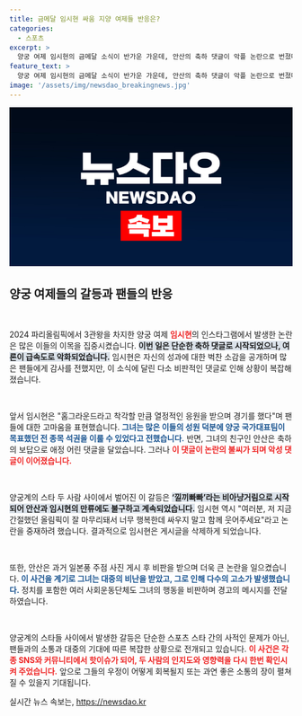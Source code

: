 ```yaml
---
title: 금메달 임시현 싸움 지양 여제들 반응은?
categories:
  - 스포츠
excerpt: >
  양궁 여제 임시현의 금메달 소식이 반가운 가운데, 안산의 축하 댓글이 악플 논란으로 번졌다. 두 선수의 친분이 오히려 갈등의 원인으로 지목되며, SNS에서의 진화 과정이 주목받고 있다. 클릭해 자세한 이야기를 확인해보세요!
feature_text: >
  양궁 여제 임시현의 금메달 소식이 반가운 가운데, 안산의 축하 댓글이 악플 논란으로 번졌다. 두 선수의 친분이 오히려 갈등의 원인으로 지목되며, SNS에서의 진화 과정이 주목받고 있다. 클릭해 자세한 이야기를 확인해보세요!
image: '/assets/img/newsdao_breakingnews.jpg'
---
```


<p><img src="/assets/img/newsdao_breakingnews.jpg" alt="cryptoinkorea 속보" /></p>

<h2 data-ke-size="size26">양궁 여제들의 갈등과 팬들의 반응</h2>

<p data-ke-size="size16">&nbsp;</p>

<p>2024 파리올림픽에서 3관왕을 차지한 양궁 여제 <b><span style="color: #ee2323;">임시현</span></b>의 인스타그램에서 발생한 논란은 많은 이들의 이목을 집중시켰습니다. <b><span style="background-color: #21538527;">이번 일은 단순한 축하 댓글로 시작되었으나, 여론이 급속도로 악화되었습니다.</span></b> 임시현은 자신의 성과에 대한 벅찬 소감을 공개하며 많은 팬들에게 감사를 전했지만, 이 소식에 달린 다소 비판적인 댓글로 인해 상황이 복잡해졌습니다.</p>

<p data-ke-size="size16">&nbsp;</p>

<p>앞서 임시현은 "홈그라운드라고 착각할 만큼 열정적인 응원을 받으며 경기를 했다"며 팬들에 대한 고마움을 표현했습니다. <b><span style="color: #1a5490;">그녀는 많은 이들의 성원 덕분에 양궁 국가대표팀이 목표했던 전 종목 석권을 이룰 수 있었다고 전했습니다.</span></b> 반면, 그녀의 친구인 안산은 축하의 보답으로 애정 어린 댓글을 달았습니다. 그러나 <b><span style="color: #ee2323;">이 댓글이 논란의 불씨가 되며 악성 댓글이 이어졌습니다.</span></b></p>

<p data-ke-size="size16">&nbsp;</p>

<p>양궁계의 스타 두 사람 사이에서 벌어진 이 갈등은 <b><span style="background-color: #21538527;">‘낄끼빠빠’라는 비아냥거림으로 시작되어 안산과 임시현의 만류에도 불구하고 계속되었습니다.</span></b> 임시현 역시 "여러분, 저 지금 간절했던 올림픽이 잘 마무리돼서 너무 행복한데 싸우지 말고 함께 웃어주세요"라고 논란을 중재하려 했습니다. 결과적으로 임시현은 게시글을 삭제하게 되었습니다.</p>

<p data-ke-size="size16">&nbsp;</p>

<p>또한, 안산은 과거 일본풍 주점 사진 게시 후 비판을 받으며 더욱 큰 논란을 일으켰습니다. <b><span style="color: #1a5490;">이 사건을 계기로 그녀는 대중의 비난을 받았고, 그로 인해 다수의 고소가 발생했습니다.</span></b> 정치를 포함한 여러 사회운동단체도 그녀의 행동을 비판하며 경고의 메시지를 전달하였습니다. </p>

<p data-ke-size="size16">&nbsp;</p>

<p>양궁계의 스타들 사이에서 발생한 갈등은 단순한 스포츠 스타 간의 사적인 문제가 아닌, 팬들과의 소통과 대중의 기대에 따른 복잡한 상황으로 전개되고 있습니다. <b><span style="color: #ee2323;">이 사건은 각종 SNS와 커뮤니티에서 핫이슈가 되어, 두 사람의 인지도와 영향력을 다시 한번 확인시켜 주었습니다.</span></b> 앞으로 그들의 우정이 어떻게 회복될지 또는 과연 좋은 소통의 장이 펼쳐질 수 있을지 기대됩니다.</p>
실시간 뉴스 속보는, <a href="https://newsdao.kr" rel="dofollow">https://newsdao.kr</a>


